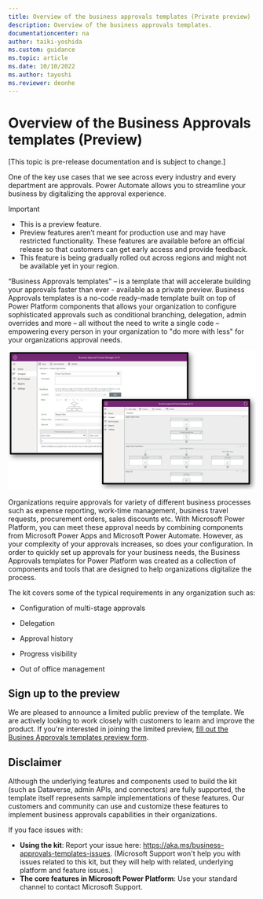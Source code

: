 ```yaml
---
title: Overview of the business approvals templates (Private preview) | Microsoft Docs
description: Overview of the business approvals templates.
documentationcenter: na
author: taiki-yoshida
ms.custom: guidance
ms.topic: article
ms.date: 10/10/2022
ms.author: tayoshi
ms.reviewer: deonhe
---
```


# Overview of the Business Approvals templates (Preview)

[This topic is pre-release documentation and is subject to change.]

One of the key use cases that we see across every industry and every department
are approvals. Power Automate allows you to streamline your business by
digitalizing the approval experience.

> [!IMPORTANT]
> - This is a preview feature.
> - Preview features aren’t meant for production use and may have restricted functionality. These features are available before an official release so that customers can get early access and provide feedback.
> - This feature is being gradually rolled out across regions and might not be available yet in your region.

“Business Approvals templates” – is a template that will accelerate building your approvals
faster than ever - available as a private preview. Business Approvals templates
is a no-code ready-made template built on top of Power Platform components that
allows your organization to configure sophisticated approvals such as
conditional branching, delegation, admin overrides and more – all without the
need to write a single code – empowering every person in your organization to
"do more with less" for your organizations approval needs.

![Business Approvals templates screenshot](media/business-approvals-templates.png)

Organizations require approvals for variety of different business processes such
as expense reporting, work-time management, business travel requests,
procurement orders, sales discounts etc. With Microsoft Power Platform, you can
meet these approval needs by combining components from Microsoft Power Apps and
Microsoft Power Automate. However, as your complexity of your approvals
increases, so does your configuration. In order to quickly set up approvals for
your business needs, the Business Approvals templates for Power Platform was created
as a collection of components and tools that are designed to help organizations
digitalize the process.

The kit covers some of the typical requirements in any organization such as:

-   Configuration of multi-stage approvals

-   Delegation

-   Approval history

-   Progress visibility

-   Out of office management

## Sign up to the preview

We are pleased to announce a limited public preview of the template. We are actively looking to work closely with customers to learn and improve the product. If you're interested in joining the limited preview, [fill out the Busines Approvals templates preview form](https://aka.ms/business-approvals-templates-preview).

## Disclaimer

Although the underlying features and components used to build the kit (such as
Dataverse, admin APIs, and connectors) are fully supported, the template itself
represents sample implementations of these features. Our customers and community
can use and customize these features to implement business approvals
capabilities in their organizations.

If you face issues with:
- **Using the kit**: Report your issue here: https://aka.ms/business-approvals-templates-issues. (Microsoft Support won't help you with issues related to this kit, but they will help with related, underlying platform and feature issues.)
- **The core features in Microsoft Power Platform**: Use your standard channel to contact Microsoft Support.
